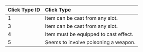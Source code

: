 **Click Type ID**|**Click Type**
:-----|:-----
1|Item can be cast from any slot.
3|Item can be cast from any slot.
4|Item must be equipped to cast effect.
5|Seems to involve poisoning a weapon.